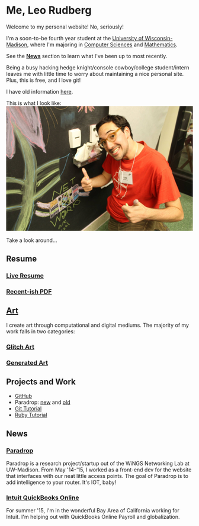 # Me, Leo Rudberg
Welcome to my personal website! No, seriously!

I'm a soon-to-be fourth year student at the [University of Wisconsin-Madison](http://wisc.edu),
where I'm majoring in [Computer Sciences](http://cs.wisc.edu) and [Mathematics](http://math.wisc.edu).

See the [__News__](#news) section to learn what I've been up to most recently.

Being a busy hacking hedge knight/console cowboy/college student/intern leaves
me with little time to worry about maintaining a nice personal site. Plus, this
is free, and I love git!

I have old information [here](http://cs.wisc.edu/~leo).

This is what I look like:
![Yup, this is me](https://github.com/LOZORD/me/blob/master/me.jpg)

Take a look around...

## Resume

### [Live Resume](https://docs.google.com/document/d/1d0WxjT2ZJi4EQ-GkS-a0-QpzHyQuDAlBOyY8acCe-2w/pub)

### [Recent-ish PDF](http://github.com/LOZORD/me/tree/master/LeoRudbergResume.pdf)

## [Art](http://github.com/LOZORD/me/tree/master/art)

I create art through computational and digital mediums.
The majority of my work falls in two categories:

### [Glitch Art](http://github.com/LOZORD/me/tree/master/art/glitched)

### [Generated Art](http://github.com/LOZORD/me/tree/master/art/generated)

## Projects and Work

* [GitHub](http://github.com/LOZORD)
* Paradrop: [new](http://paradrop.io) and [old](http://paradrop.org)
* [Git Tutorial](https://gist.github.com/LOZORD/3f4271e461f6d8aaa99d)
* [Ruby Tutorial](https://gist.github.com/LOZORD/4125803c951334077807)

## News

### [Paradrop](http://paradrop.io)
Paradrop is a research project/startup out of the WiNGS Networking Lab at UW-Madison.
From May '14-'15, I worked as a front-end dev for the website that interfaces with our
neat little access points. The goal of Paradrop is to add intelligence to your router.
It's IOT, baby!
### [Intuit QuickBooks Online](http://quickbooks.intuit.com)
For summer '15, I'm in the wonderful Bay Area of California working for Intuit. I'm helping
out with QuickBooks Online Payroll and globalization.
